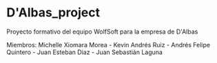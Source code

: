 # D'Albas_project
Proyecto formativo del equipo WolfSoft para la empresa de D'Albas
 
 Miembros:
 Michelle Xiomara Morea -
 Kevin Andrés Ruiz -
 Andrés Felipe Quintero -
 Juan Esteban Diaz -
 Juan Sebastián Laguna 
